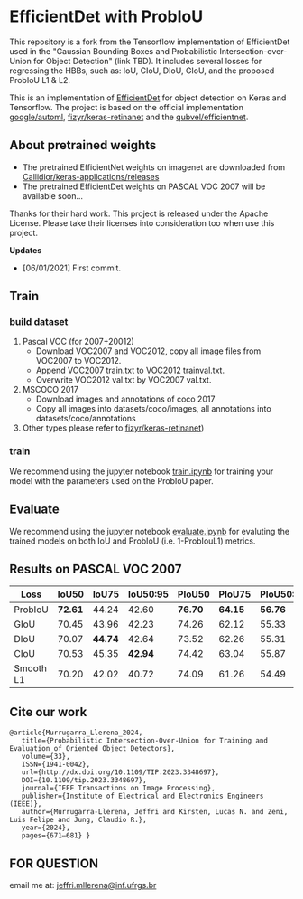 # EfficientDet with ProbIoU
This repository is a fork from the Tensorflow implementation of EfficientDet used in the "Gaussian Bounding Boxes and Probabilistic Intersection-over-Union for Object Detection"
(link TBD). It includes several losses for regressing the HBBs, such as: IoU, CIoU, DIoU, GIoU, and the proposed ProbIoU L1 & L2.

This is an implementation of [EfficientDet](https://arxiv.org/pdf/1911.09070.pdf) for object detection on Keras and Tensorflow. 
The project is based on the official implementation [google/automl](https://github.com/google/automl), [fizyr/keras-retinanet](https://github.com/fizyr/keras-retinanet)
and the [qubvel/efficientnet](https://github.com/qubvel/efficientnet).

## About pretrained weights
* The pretrained EfficientNet weights on imagenet are downloaded from [Callidior/keras-applications/releases](https://github.com/Callidior/keras-applications/releases)
* The pretrained EfficientDet weights on PASCAL VOC 2007 will be available soon...

Thanks for their hard work.
This project is released under the Apache License. Please take their licenses into consideration too when use this project.

**Updates**
- [06/01/2021] First commit.

## Train
### build dataset 
1. Pascal VOC (for 2007+20012)
    * Download VOC2007 and VOC2012, copy all image files from VOC2007 to VOC2012.
    * Append VOC2007 train.txt to VOC2012 trainval.txt.
    * Overwrite VOC2012 val.txt by VOC2007 val.txt.
2. MSCOCO 2017
    * Download images and annotations of coco 2017
    * Copy all images into datasets/coco/images, all annotations into datasets/coco/annotations
3. Other types please refer to [fizyr/keras-retinanet](https://github.com/fizyr/keras-retinanet))
### train
We recommend using the jupyter notebook [train.ipynb](https://github.com/ProbIOU/PROBIOU-EFFICIENTDET/blob/main/train.ipynb) for training your model with the parameters used on the ProbIoU paper.
## Evaluate
We recommend using the jupyter notebook [evaluate.ipynb](https://github.com/ProbIOU/PROBIOU-EFFICIENTDET/blob/main/evaluate.ipynb) for evaluting the trained models on both IoU and ProbIoU (i.e. 1-ProbIouL1) metrics.

## Results on PASCAL VOC 2007
| **Loss**          | **IoU50**  | **IoU75**  | **IoU50:95** | **PIoU50** | **PIoU75** | **PIoU50:95** |
| ----------------  | ---------- | ---------- | ------------ | ---------- | ---------- | ------------- |
| ProbIoU           | **72.61**  | 44.24      | 42.60        | **76.70**  | **64.15**  | **56.76**     |
| GIoU              | 70.45      | 43.96      | 42.23        | 74.26      | 62.12      | 55.33         |
| DIoU              | 70.07      | **44.74**  | 42.64        | 73.52      | 62.26      | 55.31         |
| CIoU              | 70.53      | 45.35      | **42.94**    | 74.42      | 63.04      | 55.87         |
| Smooth L1         | 70.20      | 42.02      | 40.72        | 74.09      | 61.26      | 54.49         |


## Cite our work


```
@article{Murrugarra_Llerena_2024,
   title={Probabilistic Intersection-Over-Union for Training and Evaluation of Oriented Object Detectors},
   volume={33},
   ISSN={1941-0042},
   url={http://dx.doi.org/10.1109/TIP.2023.3348697},
   DOI={10.1109/tip.2023.3348697},
   journal={IEEE Transactions on Image Processing},
   publisher={Institute of Electrical and Electronics Engineers (IEEE)},
   author={Murrugarra-Llerena, Jeffri and Kirsten, Lucas N. and Zeni, Luis Felipe and Jung, Claudio R.},
   year={2024},
   pages={671–681} }
```

## FOR QUESTION

email me at: jeffri.mllerena@inf.ufrgs.br
